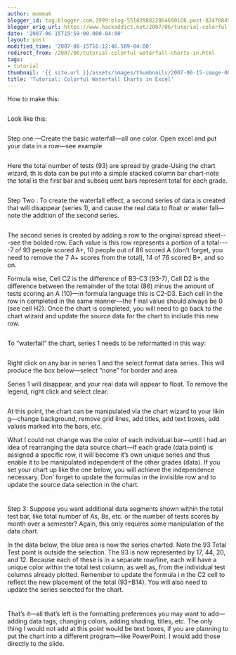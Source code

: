 ```yaml
---
author: mommak
blogger_id: tag:blogger.com,1999:blog-5518298822864690168.post-824708457729422617
blogger_orig_url: https://www.hackaddict.net/2007/06/tutorial-colorful-waterfall-charts-in.html
date: '2007-06-15T15:59:00.000-04:00'
layout: post
modified_time: '2007-06-15T16:12:46.589-04:00'
redirect_from: /2007/06/tutorial-colorful-waterfall-charts-in.html
tags:
- tutorial
thumbnail: '{{ site.url }}/assets/images/thumbnails/2007-06-15-image-0000.jpg'
title: 'Tutorial: Colorful Waterfall Charts in Excel'
---
```


 How to make this: 
 
 <img alt="" border="0" id="BLOGGER_PHOTO_ID_5076383450236355922" src="{{ site.url }}/assets/images/posts/2007-06-15-image-0000.jpg" style="margin: 0px auto 10px; display: block; text-align: center; "/>
 
 
Look like this:

<img alt="" border="0" id="BLOGGER_PHOTO_ID_5076383549020603746" src="{{ site.url }}/assets/images/posts/2007-06-15-image-0001.jpg" style="margin: 0px auto 10px; display: block; text-align: center; "/>

Step one —Create the basic waterfall—all one color. Open excel and put your data in a row—see example

<img alt="" border="0" id="BLOGGER_PHOTO_ID_5076383690754524530" src="{{ site.url }}/assets/images/posts/2007-06-15-image-0002.jpg" style="margin: 0px auto 10px; display: block; text-align: center; "/>

Here the total number of tests (93) are spread by grade-Using the chart wizard,   th  is data can be put into a simple stacked column bar chart-note the total is the first bar and subseq  uent bars represent total for each grade.

<img alt="" border="0" id="BLOGGER_PHOTO_ID_5076383901207922050" src="{{ site.url }}/assets/images/posts/2007-06-15-image-0003.jpg" style="margin: 0px auto 10px; display: block; text-align: center; "/>

Step Two : To create the waterfall effect, a second series of data is created   that will disappear (series 1), and cause the real data to float or water fall—note the addition of the second series.

<img alt="" border="0" id="BLOGGER_PHOTO_ID_5076384073006613906" src="{{ site.url }}/assets/images/posts/2007-06-15-image-0004.jpg" style="margin: 0px auto 10px; display: block; text-align: center; "/>

The second series is created by adding a row to the original spread sheet---see the bolded row.   Each value is this row represents a portion of a total----7 of 93 people scored A+,    10 people out of 86 scored A (don’t   forget, you need to remove the 7 A+ scores from the total), 14 of 76 scored B+, and so on. 

Formula wise, Cell C2 is the difference of B3-C3 (93-7), Cell D2 is the difference between the remainder of the total (86) minus the amount of tests scoring an A (10)—in formula language   this is C2-D3.   Each cell in the row in completed in the same manner—the f  inal value should   always be 0 (see cell H2).   Once the chart is completed, you will need to go back to the chart wizard and update the source data for the chart to include this new row. 

<img alt="" border="0" id="BLOGGER_PHOTO_ID_5076384236215371170" src="{{ site.url }}/assets/images/posts/2007-06-15-image-0005.jpg" style="margin: 0px auto 10px; display: block; text-align: center; "/>


To “waterfall” the chart, series 1 needs to be reformatted in this way:

<img alt="" border="0" id="BLOGGER_PHOTO_ID_5076384403719095730" src="{{ site.url }}/assets/images/posts/2007-06-15-image-0006.jpg" style="margin: 0px auto 10px; display: block; text-align: center; "/>

Right click on any bar in series 1 and the select format data series.   This will produce the box below—select “none” for border and area. 

Series 1 will disappear, and your real data will appear to float.   To remove the legend, right click and select clear. 

<img alt="" border="0" id="BLOGGER_PHOTO_ID_5076384936295040450" src="{{ site.url }}/assets/images/posts/2007-06-15-image-0007.jpg" style="margin: 0px auto 10px; display: block; text-align: center; "/>

At this point, the chart can be manipulated via the chart wizard to your likin  g—change background, remove grid lines, add titles, add text boxes, add values marked into the bars, etc.    

What I could not change was the color of each individual bar—until I had an idea of rearranging the data source chart—If each grade (data point) is assigned a specific row, it will become it’s own unique series and thus enable it to be manipulated independent of the other grades (data).   If you set your chart up like the one below, you will achieve the independence necessary.   Don’ forget to update the formulas in the invisible row and to update the source data selection in the   chart. 


<img alt="" border="0" id="BLOGGER_PHOTO_ID_5076385228352816594" src="{{ site.url }}/assets/images/posts/2007-06-15-image-0008.jpg" style="margin: 0px auto 10px; display: block; text-align: center; "/>

<img alt="" border="0" id="BLOGGER_PHOTO_ID_5076385468870985186" src="{{ site.url }}/assets/images/posts/2007-06-15-image-0009.jpg" style="margin: 0px auto 10px; display: block; text-align: center; "/>


Step 3: Suppose you want additional data segments shown within the total test bar, like total number of As, Bs, etc. or the number of tests scores by month over a semester?   Again, this only requires some manipulation of the data chart.

In the data below, the blue area is now the series charted.   Note the 93 Total Test point is outside the selection.   The 93 is now represented by 17, 44, 20, and 12.   Because each of these is in a separate row/line, each will have a unique color within the total test column, as well as, from the individual test columns already plotted.   Remember to update the formula i  n the C2 cell to reflect the new placement of the total (93=B14).   You will also need to update the series selected for the chart. 

<img alt="" border="0" id="BLOGGER_PHOTO_ID_5076385713684121074" src="{{ site.url }}/assets/images/posts/2007-06-15-image-0010.jpg" style="margin: 0px auto 10px; display: block; text-align: center; "/>


<img alt="" border="0" id="BLOGGER_PHOTO_ID_5076386297799673362" src="{{ site.url }}/assets/images/posts/2007-06-15-image-0011.jpg" style="margin: 0px auto 10px; display: block; text-align: center; "/>

That’s it—all that’s left is the formatting preferences you may want to add—adding data tags, changing colors, adding shading, titles, etc.   The only thing I would not add at this point would be text boxes, if you are planning to put the chart into a different program—like PowerPoint.   I would add those directly to the slide. 

<img alt="" border="0" id="BLOGGER_PHOTO_ID_5076385954202289666" src="{{ site.url }}/assets/images/posts/2007-06-15-image-0012.jpg" style="margin: 0px auto 10px; display: block; text-align: center; "/>